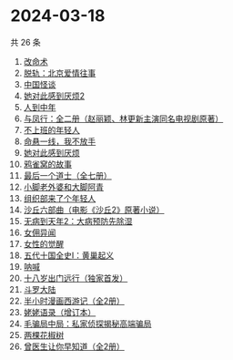 # 2024-03-18

共 26 条

<!-- BEGIN WEREAD -->
<!-- 最后更新时间 2024-03-18 20:01:31 +0800 -->
1. [改命术](https://weread.qq.com/web/bookDetail/9e632180813ab8795g011db9)
1. [脱轨：北京爱情往事](https://weread.qq.com/web/bookDetail/e43329a0813ab89d6g014c1f)
1. [中国怪谈](https://weread.qq.com/web/bookDetail/8c132e40813ab89c4g011749)
1. [她对此感到厌烦2](https://weread.qq.com/web/bookDetail/c7732910813ab89d4g0178fc)
1. [人到中年](https://weread.qq.com/web/bookDetail/53432fd0813ab89bdg010e2e)
1. [与凤行：全二册（赵丽颖、林更新主演同名电视剧原著）](https://weread.qq.com/web/bookDetail/8a1327b055401a8a15ae90c)
1. [不上班的年轻人](https://weread.qq.com/web/bookDetail/15332be0813ab869eg01463b)
1. [命悬一线，我不放手](https://weread.qq.com/web/bookDetail/0fa32270813ab89dbg011d04)
1. [她对此感到厌烦](https://weread.qq.com/web/bookDetail/8f632e60813ab7dcbg015740)
1. [鸦雀窝的故事](https://weread.qq.com/web/bookDetail/4ba32c10813ab899cg0156d9)
1. [最后一个道士（全七册）](https://weread.qq.com/web/bookDetail/1b1320507223e1791b1f1d3)
1. [小脚老外婆和大脚阿青](https://weread.qq.com/web/bookDetail/a63329b0813ab8976g011d15)
1. [组织部来了个年轻人](https://weread.qq.com/web/bookDetail/00432890813ab82d5g0124b1)
1. [沙丘六部曲（电影《沙丘2》原著小说）](https://weread.qq.com/web/bookDetail/a7b321607199d7fba7bb736)
1. [无病到天年2：大病预防先除湿](https://weread.qq.com/web/bookDetail/62e32770718c77e162e7636)
1. [女佣异闻](https://weread.qq.com/web/bookDetail/fd032c70813ab8976g013096)
1. [女性的觉醒](https://weread.qq.com/web/bookDetail/fff32170813ab6f77g01169e)
1. [五代十国全史Ⅰ：黄巢起义](https://weread.qq.com/web/bookDetail/ff232ed072370d81ff267aa)
1. [呐喊](https://weread.qq.com/web/bookDetail/a7a32ed0726a21efa7a6a3b)
1. [十八岁出门远行（独家首发）](https://weread.qq.com/web/bookDetail/23b32ed0813ab8976g017476)
1. [斗罗大陆](https://weread.qq.com/web/bookDetail/3f832f105724353f8a62cda)
1. [半小时漫画西游记（全2册）](https://weread.qq.com/web/bookDetail/85432da0813ab89bbg014e25)
1. [姥姥语录（增订本）](https://weread.qq.com/web/bookDetail/33f324e0813ab70d6g010a9b)
1. [毛骗局中局：私家侦探揭秘高端骗局](https://weread.qq.com/web/bookDetail/e4a32960813ab89c3g01927f)
1. [两棵花椒树](https://weread.qq.com/web/bookDetail/e1932f30813ab7f21g015fbb)
1. [曾医生让你早知道（全2册）](https://weread.qq.com/web/bookDetail/58732e60813ab7208g01540f)
<!-- END WEREAD -->
